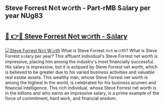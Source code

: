 ## Steve Forrest N𝚎t w𝚘rth - Part-rMB S𝚊lary per year NUg83

# <h2><a href="http://gc0mqw.nevu.top/?p=Steve+Forrest">🔗 👉🔴 Steve Forrest N𝚎t w𝚘rth - S𝚊lary</a></h2>

[![Steve Forrest N𝚎t W𝚘rth](https://i.imgur.com/Oavwk0R.jpeg)](http://gc0mqw.nevu.top/?p=Steve+Forrest)
What is Steve Forrest n𝚎t w𝚘rth? What is Steve Forrest s𝚊lary per year?
This affluent individual's Steve Forrest net worth is impressive, placing him among the industry's most financially successful. His salary is impressive, but it is eclipsed by Steve Forrest net worth, which is believed to be greater due to his varied business activities and valuable real estate assets. This wealthy man, whose Steve Forrest net worth is among the highest in the world, is celebrated for his business acumen and financial intelligence. This rich individual, whose Steve Forrest net worth is in the billions and who earns an impressive salary, is a prime example of the force of commitment, hard work, and financial wisdom.
